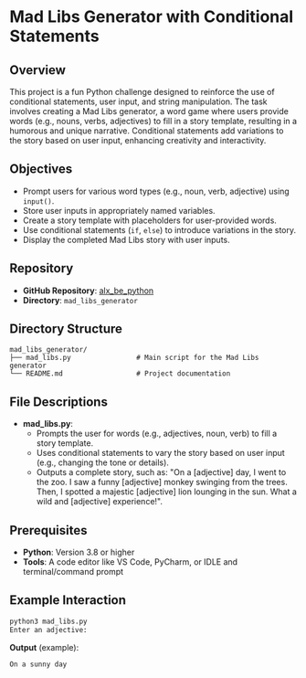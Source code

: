 # Mad Libs Generator with Conditional Statements

## Overview

This project is a fun Python challenge designed to reinforce the use of conditional statements, user input, and string manipulation. The task involves creating a Mad Libs generator, a word game where users provide words (e.g., nouns, verbs, adjectives) to fill in a story template, resulting in a humorous and unique narrative. Conditional statements add variations to the story based on user input, enhancing creativity and interactivity.

## Objectives

- Prompt users for various word types (e.g., noun, verb, adjective) using `input()`.
- Store user inputs in appropriately named variables.
- Create a story template with placeholders for user-provided words.
- Use conditional statements (`if`, `else`) to introduce variations in the story.
- Display the completed Mad Libs story with user inputs.

## Repository

- **GitHub Repository**: [alx_be_python](https://github.com/BunnyeNyash/alx_be_python.git)
- **Directory**: `mad_libs_generator`

## Directory Structure

```
mad_libs_generator/
├── mad_libs.py                # Main script for the Mad Libs generator
└── README.md                  # Project documentation
```

## File Descriptions

- **mad_libs.py**: 
  - Prompts the user for words (e.g., adjectives, noun, verb) to fill a story template.
  - Uses conditional statements to vary the story based on user input (e.g., changing the tone or details).
  - Outputs a complete story, such as: "On a [adjective] day, I went to the zoo. I saw a funny [adjective] monkey swinging from the trees. Then, I spotted a majestic [adjective] lion lounging in the sun. What a wild and [adjective] experience!".

## Prerequisites

- **Python**: Version 3.8 or higher
- **Tools**: A code editor like VS Code, PyCharm, or IDLE and terminal/command prompt


## Example Interaction

```bash
python3 mad_libs.py
Enter an adjective:
```

**Output** (example):
```
On a sunny day
```
